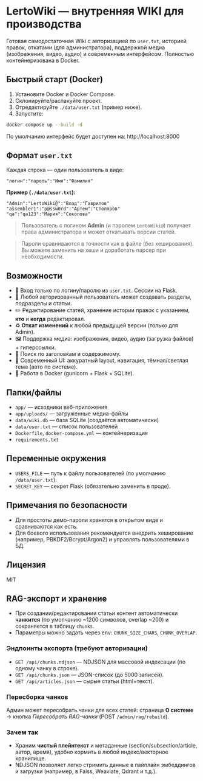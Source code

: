 # LertoWiki — внутренняя WIKI для производства

Готовая самодостаточная Wiki с авторизацией по `user.txt`, историей правок, откатами (для администратора),
поддержкой медиа (изображения, видео, аудио) и современным интерфейсом. Полностью контейнеризована в Docker.

## Быстрый старт (Docker)

1. Установите Docker и Docker Compose.
2. Склонируйте/распакуйте проект.
3. Отредактируйте `./data/user.txt` (пример ниже).
4. Запустите:

```bash
docker compose up --build -d
```

По умолчанию интерфейс будет доступен на: http://localhost:8000

## Формат `user.txt`

Каждая строка — один пользователь в виде:

```
"логин":"пароль":"Имя":"Фамилия"
```

**Пример (`./data/user.txt`):**

```
"Admin":"LertoWiki@":"Влад":"Гаврилов"
"assembler1":"p@ssw0rd":"Артем":"Столяров"
"qa":"qa123":"Мария":"Соколова"
```

> Пользователь с логином **Admin** (и паролем `LertoWiki@`) получает права администратора и может откатывать версии статей.

> Пароли сравниваются в точности как в файле (без хеширования). Вы можете заменить на хеши и доработать парсер при необходимости.

## Возможности

- 🔐 Вход только по логину/паролю из `user.txt`. Сессии на Flask.
- 👥 Любой авторизованный пользователь может создавать разделы, подразделы и статьи.
- ✏️ Редактирование статей, хранение истории правок с указанием, **кто** и **когда** редактировал.
- ♻️ **Откат изменений** к любой предыдущей версии (только для Admin).
- 🖼️ Поддержка медиа: изображения, видео, аудио (загрузка файлов) + гиперссылки.
- 🔎 Поиск по заголовкам и содержимому.
- 🧭 Современный UI: аккуратный layout, навигация, тёмная/светлая тема (авто по системе).
- 🐳 Работа в Docker (gunicorn + Flask + SQLite).

## Папки/файлы

- `app/` — исходники веб-приложения
- `app/uploads/` — загруженные медиа-файлы
- `data/wiki.db` — база SQLite (создаётся автоматически)
- `data/user.txt` — список пользователей
- `Dockerfile`, `docker-compose.yml` — контейнеризация
- `requirements.txt`

## Переменные окружения

- `USERS_FILE` — путь к файлу пользователей (по умолчанию `/data/user.txt`).
- `SECRET_KEY` — секрет Flask (обязательно заменить в проде).

## Примечания по безопасности

- Для простоты демо-пароли хранятся в открытом виде и сравниваются как есть.
- Для боевого использования рекомендуется внедрить хеширование (например, PBKDF2/Bcrypt/Argon2) и управлять пользователями в БД.

## Лицензия

MIT

## RAG-экспорт и хранение

- При создании/редактировании статьи контент автоматически **чанкится** (по умолчанию ~1200 символов, overlap ~200) и сохраняется в таблицу `chunks`.
- Параметры можно задать через env: `CHUNK_SIZE_CHARS`, `CHUNK_OVERLAP`.

### Эндпоинты экспорта (требуют авторизации)
- `GET /api/chunks.ndjson` — NDJSON для массовой индексации (по одному чанку в строке).  
- `GET /api/chunks.json` — JSON-список (до 5000 записей).  
- `GET /api/articles.json` — сырые статьи (html+текст).

### Пересборка чанков
Админ может пересобрать чанки для всех статей: страница **О системе** → кнопка *Пересобрать RAG-чанки* (POST `/admin/rag/rebuild`).

### Зачем так
- Храним **чистый плейнтекст** и метаданные (section/subsection/article, автор, время), удобно кормить в любой индекс/векторное хранилище.
- NDJSON позволяет легко стримить данные в пайплайн эмбеддингов и загрузки (например, в Faiss, Weaviate, Qdrant и т.д.).

